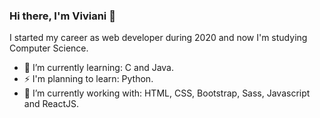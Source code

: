 ### Hi there, I'm Viviani 👋

  I started my career as web developer during 2020 and now I'm studying Computer Science.
  
- 🌱 I’m currently learning: C and Java.
- ⚡ I'm planning to learn: Python.
- 🔭 I’m currently working with: HTML, CSS, Bootstrap, Sass, Javascript and ReactJS.

<!--
**VivianiMartins/VivianiMartins** is a ✨ _special_ ✨ repository because its `README.md` (this file) appears on your GitHub profile.

Here are some ideas to get you started:

- 🔭 I’m currently working on ...
- 🌱 I’m currently learning ...
- 👯 I’m looking to collaborate on ...
- 🤔 I’m looking for help with ...
- 💬 Ask me about ...
- 📫 How to reach me: ...
- 😄 Pronouns: ...
- ⚡ Fun fact: ...
-->

